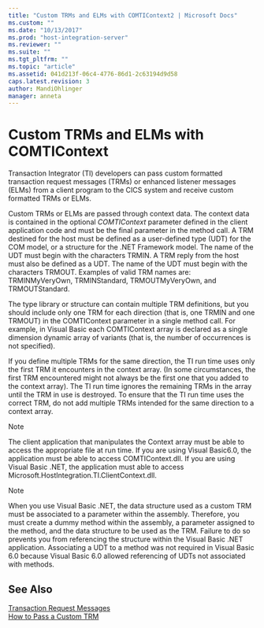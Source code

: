 ```yaml
---
title: "Custom TRMs and ELMs with COMTIContext2 | Microsoft Docs"
ms.custom: ""
ms.date: "10/13/2017"
ms.prod: "host-integration-server"
ms.reviewer: ""
ms.suite: ""
ms.tgt_pltfrm: ""
ms.topic: "article"
ms.assetid: 041d213f-06c4-4776-86d1-2c63194d9d58
caps.latest.revision: 3
author: MandiOhlinger
manager: anneta
---
```

# Custom TRMs and ELMs with COMTIContext
Transaction Integrator (TI) developers can pass custom formatted transaction request messages (TRMs) or enhanced listener messages (ELMs) from a client program to the CICS system and receive custom formatted TRMs or ELMs.  
  
 Custom TRMs or ELMs are passed through context data. The context data is contained in the optional *COMTIContext* parameter defined in the client application code and must be the final parameter in the method call. A TRM destined for the host must be defined as a user-defined type (UDT) for the COM model, or a structure for the .NET Framework model. The name of the UDT must begin with the characters TRMIN. A TRM reply from the host must also be defined as a UDT. The name of the UDT must begin with the characters TRMOUT. Examples of valid TRM names are: TRMINMyVeryOwn, TRMINStandard, TRMOUTMyVeryOwn, and TRMOUTStandard.  
  
 The type library or structure can contain multiple TRM definitions, but you should include only one TRM for each direction (that is, one TRMIN and one TRMOUT) in the COMTIContext parameter in a single method call. For example, in Visual Basic each COMTIContext array is declared as a single dimension dynamic array of variants (that is, the number of occurrences is not specified).  
  
 If you define multiple TRMs for the same direction, the TI run time uses only the first TRM it encounters in the context array. (In some circumstances, the first TRM encountered might not always be the first one that you added to the context array). The TI run time ignores the remaining TRMs in the array until the TRM in use is destroyed. To ensure that the TI run time uses the correct TRM, do not add multiple TRMs intended for the same direction to a context array.  
  
> [!NOTE]
>  The client application that manipulates the Context array must be able to access the appropriate file at run time. If you are using Visual Basic6.0, the application must be able to access COMTIContext.dll. If you are using Visual Basic .NET, the application must able to access Microsoft.HostIntegration.TI.ClientContext.dll.  
  
> [!NOTE]
>  When you use Visual Basic .NET, the data structure used as a custom TRM must be associated to a parameter within the assembly. Therefore, you must create a dummy method within the assembly, a parameter assigned to the method, and the data structure to be used as the TRM. Failure to do so prevents you from referencing the structure within the Visual Basic .NET application. Associating a UDT to a method was not required in Visual Basic 6.0 because Visual Basic 6.0 allowed referencing of UDTs not associated with methods.  
  
## See Also  
 [Transaction Request Messages](../core/transaction-request-messages.md)   
 [How to Pass a Custom TRM](../core/how-to-pass-a-custom-trm.md)